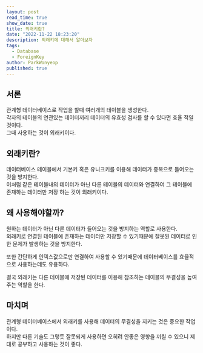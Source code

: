 ```yaml
---
layout: post
read_time: true
show_date: true
title: 외래키란?
date: "2022-11-22 18:23:20"
description: 외래키에 대해서 알아보자
tags:
  - Database
  - ForeignKey
author: ParkWonyeop
published: true
---
```


## 서론

관계형 데이터베이스로 작업을 할때 여러개의 테이블을 생성한다.  
각자의 테이블의 연관있는 데이터끼리 데이터의 유효성 검사를 할 수 있다면 효율 적일 것이다.  
그때 사용하는 것이 외래키이다.

## 외래키란?

데이터베이스 테이블에서 기본키 혹은 유니크키를 이용해 데이터가 중복으로 들어오는 것을 방지한다.  
이처럼 같은 테이블내의 데이터가 아닌 다른 테이블의 데이터와 연결하여 그 테이블에 존재하는 데이터만 저장 하는 것이 외래키이다.

## 왜 사용해야할까?

원하는 데이터가 아닌 다른 데이터가 들어오는 것을 방지하는 역할로 사용한다.  
외래키로 연결된 테이블에 존재하는 데이터만 저장할 수 있기때문에 잘못된 데이터로 인한 문제가 발생하는 것을 방지한다.

또한 간단하게 인덱스값으로만 연결하여 사용할 수 있기때문에 데이터베이스를 효율적으로 사용하는데도 유용하다.

결국 외래키는 다른 테이블에 저장된 데이터를 이용해 참조하는 테이블의 무결성을 높여주는 역할을 한다.

## 마치며

관계형 데이터베이스에서 외래키를 사용해 데이터의 무결성을 지키는 것은 중요한 작업이다.  
하지만 다른 기술도 그렇듯 잘못되게 사용하면 오히려 안좋은 영향을 끼칠 수 있으니 제대로 공부하고 사용하는 것이 좋다.
